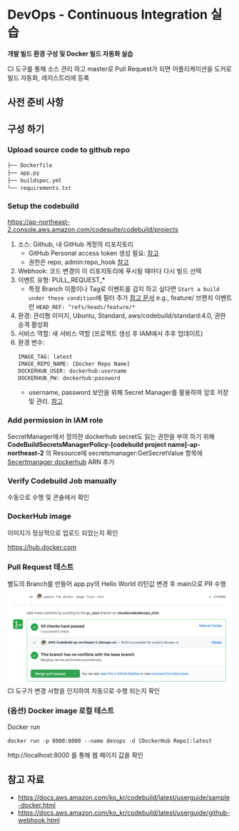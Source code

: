# DevOps - Continuous Integration 실습 

__개발 빌드 환경 구성 및 Docker 빌드 자동화 실습__

CI 도구를 통해 소스 관리 하고 master로 Pull Request가 되면 어플리케이션을 도커로 빌드 자동화, 레지스트리에 등록

## 사전 준비 사항

## 구성 하기

### Upload source code to github repo

```bash
├── Dockerfile
├── app.py
├── buildspec.yml
└── requirements.txt
```

### Setup the codebuild

https://ap-northeast-2.console.aws.amazon.com/codesuite/codebuild/projects

1. 소스: Github, 내 GitHub 계정의 리포지토리
   - GitHub Personal access token 생성 필요: [참고](https://docs.github.com/en/free-pro-team@latest/github/authenticating-to-github/creating-a-personal-access-token)
   - 권한은 repo, admin:repo_hook [참고](https://docs.aws.amazon.com/codebuild/latest/userguide/access-tokens.html#access-tokens-github)
2. Webhook: 코드 변경이 이 리포지토리에 푸시될 때마다 다시 빌드 선택
3. 이벤트 유형: PULL_REQUEST_*
   - 특정 Branch 이름이나 Tag로 이벤트를 감지 하고 싶다면 `Start a build under these condition`에 필터 추가 [참고 문서](https://docs.aws.amazon.com/codebuild/latest/userguide/github-webhook.html)
   e.g., feature/ 브랜치 이벤트만 `HEAD_REF: ^refs/heads/feature/*`
4. 환경: 관리형 이미지, Ubuntu, Standard, aws/codebuild/standard:4.0, 권한 승격 활성화
5. 서비스 역할: 새 서비스 역할 (프로젝트 생성 후 IAM에서 추후 업데이트)
6. 환경 변수:
   ```
   IMAGE_TAG: latest
   IMAGE_REPO_NAME: [Docker Repo Name]
   DOCKERHUB_USER: dockerhub:username
   DOCKERHUB_PW: dockerhub:password
   ```
   - username, password 보안을 위해 Secret Manager를 활용하여 암호 저장 및 관리. [참고](https://aws.amazon.com/premiumsupport/knowledge-center/codebuild-docker-pull-image-error/?nc1=h_ls#Store_your_DockerHub_credentials_with_AWS_Secrets_Manager) 

### Add permission in IAM role

SecretManager에서 정의한 dockerhub secret도 읽는 권한을 부여 하기 위해 
__CodeBuildSecretsManagerPolicy-[codebuild project name]-ap-northeast-2__
의 Resource에 secretsmanager:GetSecretValue 항목에 [Secertmanager dockerhub](https://ap-northeast-2.console.aws.amazon.com/secretsmanager/home?region=ap-northeast-2#/secret?name=dockerhub) ARN 추가

### Verify Codebuild Job manually

수동으로 수행 및 콘솔에서 확인

### DockerHub image 

이미지가 정상적으로 업로드 되었는지 확인 

https://hub.docker.com

### Pull Request 테스트

별도의 Branch를 만들어 app.py의 Hello World 리턴값 변경 후 main으로 PR 수행
![PR](./images/build_process_by_github_webhook.png)
CI 도구가 변경 사항을 인지하여 자동으로 수행 되는지 확인

### (옵션) Docker image 로컬 테스트

Docker run
```
docker run -p 8000:8000 --name devops -d [DockerHub Repo]:latest
```

http://localhost:8000 를 통해 웹 페이지 값을 확인

## 참고 자료

- https://docs.aws.amazon.com/ko_kr/codebuild/latest/userguide/sample-docker.html
- https://docs.aws.amazon.com/ko_kr/codebuild/latest/userguide/github-webhook.html
